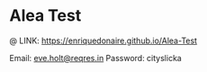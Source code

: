 # Alea Test

@ LINK: https://enriquedonaire.github.io/Alea-Test

   Email: eve.holt@reqres.in
   Password: cityslicka
